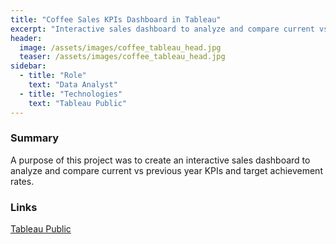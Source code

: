 ```yaml
---
title: "Coffee Sales KPIs Dashboard in Tableau"
excerpt: "Interactive sales dashboard to analyze and compare current vs previous year KPIs and target achievement rates."
header:
  image: /assets/images/coffee_tableau_head.jpg
  teaser: /assets/images/coffee_tableau_head.jpg
sidebar:
  - title: "Role"
    text: "Data Analyst"
  - title: "Technologies"
    text: "Tableau Public"
---
```


### Summary

A purpose of this project was to create an interactive sales dashboard to analyze and compare current vs previous year KPIs and target achievement rates.

### Links

[Tableau Public](https://public.tableau.com/app/profile/justyna.stepniak/viz/CoffeeSalesDashboard_17137187643630/KPIDashboard)
